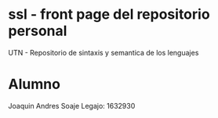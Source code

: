 # ssl - front page del repositorio personal
UTN - Repositorio de sintaxis y semantica de los lenguajes

# Alumno
Joaquin Andres Soaje
Legajo: 1632930
